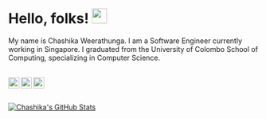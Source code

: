 <!-- ### Hi there 👋 -->

# Hello, folks! <img src="https://raw.githubusercontent.com/MartinHeinz/MartinHeinz/master/wave.gif" width="30px">

My name is Chashika Weerathunga. I am a Software Engineer currently working in Singapore. I graduated from the University of Colombo School of Computing, specializing in Computer Science. 

<br/>


<a href="https://www.linkedin.com/in/chashikaweerathunga">
<img align="left" alt="Chashika Weerathunga" width="22px" src="https://cdn.jsdelivr.net/npm/simple-icons@v3/icons/linkedin.svg" />
</a>
<a href="https://chashikaweerathunga.medium.com">
<img align="left" alt="Chashika Weerathunga" width="22px" src="https://cdn.jsdelivr.net/npm/simple-icons@v3/icons/medium.svg" />
</a>
<a href="https://stackoverflow.com/users/6213626/chashikajw">
<img align="left" alt="Chashika Weerathunga" width="22px" src="https://cdn.jsdelivr.net/npm/simple-icons@3.13.0/icons/stackoverflow.svg" />
</a>

<br />
<br />
<br />


<a href="https://github.com/chashikajw/chashikajw">
  <img align="center" src="https://github-readme-stats.vercel.app/api?username=chashikajw&show_icons=true&line_height=27&count_private=true&title_color=067AC9&text_color=1d1f21&icon_color=2bbc8a&bg_color=ffffff" alt="Chashika's GitHub Stats" />
</a>


<!-- links to your social media accounts -->

[1]: https://www.linkedin.com/in/chashikaweerathunga
[2]: https://chashikaweerathunga.medium.com
[3]: https://stackoverflow.com/users/6213626/chashikajw

<!--
**chashikajw/chashikajw** is a ✨ _special_ ✨ repository because its `README.md` (this file) appears on your GitHub profile.

Here are some ideas to get you started:

- 🔭 I’m currently working on ...
- 🌱 I’m currently learning ...
- 👯 I’m looking to collaborate on ...
- 🤔 I’m looking for help with ...
- 💬 Ask me about ...
- 📫 How to reach me: ...
- 😄 Pronouns: ...
- ⚡ Fun fact: ...
-->
